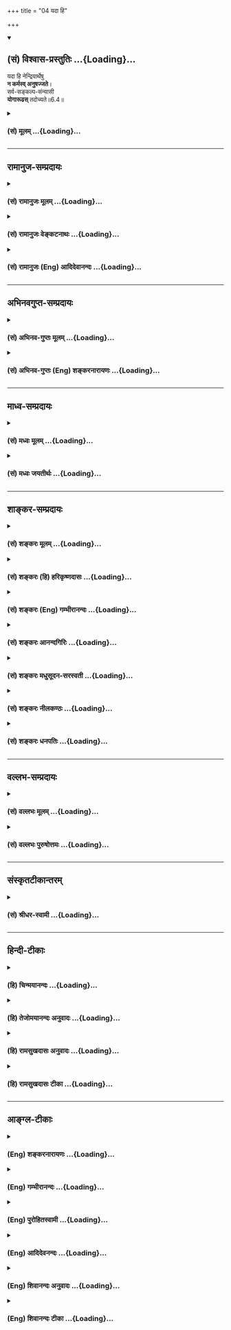 +++
title = "04 यदा हि"

+++
<div class="js_include" newlevelforh1="2" title="(सं) विश्वास-प्रस्तुतिः" unfilled url="/purANam_vaiShNavam/mahAbhAratam/06-bhIShma-parva/03-bhagavad-gItA-parva/saMskRtam/vishvAsa-prastutiH/06_Atma-saMyama-yogaH_a/04_yadA_hi.md">
<details open><summary><h2>(सं) विश्वास-प्रस्तुतिः ...{Loading}...</h2></summary>

यदा हि नेन्द्रियार्थेषु  
**न कर्मस्व् अनुषज्जते**।  
सर्व-सङ्कल्प-संन्यासी  
**योगारूढस्** तदोच्यते॥6.4॥
</details>
</div>
<div class="js_include collapsed" newlevelforh1="3" title="(सं) मूलम्" unfilled url="/purANam_vaiShNavam/mahAbhAratam/06-bhIShma-parva/03-bhagavad-gItA-parva/saMskRtam/mUlam/06_Atma-saMyama-yogaH_a/04_yadA_hi.md">
<details><summary><h3>(सं) मूलम् ...{Loading}...</h3></summary>

यदा हि नेन्द्रियार्थेषु न कर्मस्वनुषज्जते।  
सर्वसङ्कल्पसंन्यासी योगारूढस्तदोच्यते।।6.4।।
</details>
</div>


_________________
## रामानुज-सम्प्रदायः
<div class="js_include collapsed" newlevelforh1="3" title="(सं) रामानुजः मूलम्" unfilled url="/purANam_vaiShNavam/mahAbhAratam/06-bhIShma-parva/03-bhagavad-gItA-parva/saMskRtam/rAmAnujaH/mUlam/06_Atma-saMyama-yogaH_a/04_yadA_hi.md">
<details><summary><h3>(सं) रामानुजः मूलम् ...{Loading}...</h3></summary>

।।6.4।।**यदा अयं योगी** आत्मैकानुभवस्वभावतया **इन्द्रियार्थेषु**
आत्मव्यतिरिक्तप्राकृतविषयेषु तत्सम्बन्धिषु **कर्मसु** च **न अनुषज्जते**
न सङ्गम् अर्हति **तदा** हि **सर्वसंकल्पसंन्यासी योगारूढः** इति
**उच्यते। तस्माद् आरुरुक्षोः विषयानुभवार्हतया तदननुषङ्गाभ्यासरूपः कर्मयोग
एव निष्पत्तिकारणम् अतो विषयाननुषङ्गाभ्यासरूपं कर्मयोगम् एव आरुरुक्षुः
कुर्यात्। तद् एव आह**

</details>
</div>
<div class="js_include collapsed" newlevelforh1="3" title="(सं) रामानुजः वेङ्कटनाथः" unfilled url="/purANam_vaiShNavam/mahAbhAratam/06-bhIShma-parva/03-bhagavad-gItA-parva/saMskRtam/rAmAnujaH/venkaTanAthaH/06_Atma-saMyama-yogaH_a/04_yadA_hi.md">
<details><summary><h3>(सं) रामानुजः वेङ्कटनाथः ...{Loading}...</h3></summary>

  
  
।।6.4।। सङ्गमयति कदेति। अयं योगी त्विति। यावदात्मावलोकनं कर्मयोगे वर्तमान
इति भावः। अर्थसिद्धं हेतुमाहआत्मैकानुभवस्वभावतयेति।
अनित्यत्वहेयत्वादिसूचनाय प्राकृतशब्दः। कर्मस्विति न चोदितकर्ममात्रविषयम्
तस्य स्वारसिकसङ्गास्पदत्वाभावेन निषेधायोगात्। नापि
परोक्तप्रक्रिययाऽग्निहोत्रादिनित्यनैमित्तिकविषयम् वैदिकस्य तत्र
निस्सङ्गत्वायोगात्। अतःयो हि यदिच्छति तस्य तस्मिंस्तत्साधने वा
कार्यताबुद्धिः इति न्यायादिन्द्रियार्थेषु सङ्गिनां तदुपायभूतेषु विहितेषु
निषिद्धेष्वनुभयेषु च कर्मसु यथासम्भवं सङ्गः स्यादिति तन्निषेध एवोचित
इत्यभिप्रायेण तत्सम्बन्धिषु च कर्मस्वित्युक्तम्। सङ्गं त्यजति
निवर्तयतीत्यादिषु प्रयोगेषु जायमानस्य सङ्गस्य बलान्निवर्तनं प्रतीयते
अत्र तुनानुषज्जत इत्युक्तम्। सङ्गः स्वयमेव न जायत इत्यर्थः। ततः फलितमाहन
सङ्गमर्हतीति। हिशब्दस्य वाक्यार्थान्वयौचित्यात्तदा हीत्युक्तम्। तदा
ह्यसौ सर्वसङ्कल्पसन्न्यासी योगारूढो भवति न तु सङ्गकाल इति भावः।
व्याख्यातश्लोकद्वयतात्पर्यार्थमाह तस्मादिति। इष्टकारणत्वोपदेशो हि तत्र
प्रवृत्त्यर्थ इति तात्पर्येणाह अत इति।  
  

</details>
</div>
<div class="js_include collapsed" newlevelforh1="3" title="(सं) रामानुजः (Eng) आदिदेवानन्दः" unfilled url="/purANam_vaiShNavam/mahAbhAratam/06-bhIShma-parva/03-bhagavad-gItA-parva/saMskRtam/rAmAnujaH/english/AdidevAnandaH/06_Atma-saMyama-yogaH_a/04_yadA_hi.md">
<details><summary><h3>(सं) रामानुजः (Eng) आदिदेवानन्दः ...{Loading}...</h3></summary>

6.4 When this Yogin, because of his natural disposition to the experience of the self, loses attachment, i.e., gets detached from sense-objects, i.e., things other than the self, and actions associated with them - then he has abandoned all desires and is said to have climbed the heights of Yoga. Therefore, for one wishing to climb to Yoga, but is still disposed to the experience of the sense-objects,
Karma Yoga consisting of the practice of detachment to these objects,
becomes the cause for success in Yoga. Therefore one who wishes to climb to Yoga must perform Karma Yoga consisting in the practice of detachment from sense-objects. Sri Krsna further elucidates the same:

</details>
</div>


_________________
## अभिनवगुप्त-सम्प्रदायः
<div class="js_include collapsed" newlevelforh1="3" title="(सं) अभिनव-गुप्तः मूलम्" unfilled url="/purANam_vaiShNavam/mahAbhAratam/06-bhIShma-parva/03-bhagavad-gItA-parva/saMskRtam/abhinava-guptaH/mUlam/06_Atma-saMyama-yogaH_a/04_yadA_hi.md">
<details><summary><h3>(सं) अभिनव-गुप्तः मूलम् ...{Loading}...</h3></summary>

।।6.4।। एष एवार्थः प्रकाश्यते यदेति। इन्द्रियार्थाः विषयाः तदर्थानि च
कर्माणि विषयार्जनादीनि।

</details>
</div>
<div class="js_include collapsed" newlevelforh1="3" title="(सं) अभिनव-गुप्तः (Eng) शङ्करनारायणः" unfilled url="/purANam_vaiShNavam/mahAbhAratam/06-bhIShma-parva/03-bhagavad-gItA-parva/saMskRtam/abhinava-guptaH/english/shankaranArAyaNaH/06_Atma-saMyama-yogaH_a/04_yadA_hi.md">
<details><summary><h3>(सं) अभिनव-गुप्तः (Eng) शङ्करनारायणः ...{Loading}...</h3></summary>

The same idea is made clear as-

6.4 Yada etc. What is desired by the senses : Objects of senses. The
actions for them : actions such as earning the objects and so on. In
this \[path of\] knowledge one should be necessarily attentive. This
\[the Lord\] says-

</details>
</div>


_________________
## माध्व-सम्प्रदायः
<div class="js_include collapsed" newlevelforh1="3" title="(सं) मध्वः मूलम्" unfilled url="/purANam_vaiShNavam/mahAbhAratam/06-bhIShma-parva/03-bhagavad-gItA-parva/saMskRtam/madhvaH/mUlam/06_Atma-saMyama-yogaH_a/04_yadA_hi.md">
<details><summary><h3>(सं) मध्वः मूलम् ...{Loading}...</h3></summary>

।।6.4।। योगारूढस्य लक्षणमाह यदेति। सम्यगननुषङ्गस्तस्यैव भवति। उक्तं च
स्वतो दोषलयो दृष्ट्वा त्वितरेषां प्रयत्नतः इति।

</details>
</div>
<div class="js_include collapsed" newlevelforh1="3" title="(सं) मध्वः जयतीर्थः" unfilled url="/purANam_vaiShNavam/mahAbhAratam/06-bhIShma-parva/03-bhagavad-gItA-parva/saMskRtam/madhvaH/jayatIrthaH/06_Atma-saMyama-yogaH_a/04_yadA_hi.md">
<details><summary><h3>(सं) मध्वः जयतीर्थः ...{Loading}...</h3></summary>

।।6.4।। स्फुटमपि तात्पर्यं मन्दानुजिघृक्षयाऽऽह **योगे**ति। अपरोक्षज्ञानं
तु योगारोहस्य कार्यं सति प्रतिबन्धे विलम्बत इति न लक्षणम्। नन्विदं
साधकेऽपि विद्यतेवशे हि यस्येन्द्रियाणि 2।61 इत्यादेः अतोऽतिव्यापकमित्यत
आह **सम्यगि**ति। प्रयत्नं विनेत्यर्थः। तस्यैव योगारूढस्यैव। अत्र
प्रमाणमाह **उक्तंचे**ति। परमात्मानं दृष्ट्वा त्वाप्यत इति शेषः। मुख्य एव
चाननुषङ्गोऽत्र विवक्षित इति भावः।

</details>
</div>


_________________
## शाङ्कर-सम्प्रदायः
<div class="js_include collapsed" newlevelforh1="3" title="(सं) शङ्करः मूलम्" unfilled url="/purANam_vaiShNavam/mahAbhAratam/06-bhIShma-parva/03-bhagavad-gItA-parva/saMskRtam/shankaraH/mUlam/06_Atma-saMyama-yogaH_a/04_yadA_hi.md">
<details><summary><h3>(सं) शङ्करः मूलम् ...{Loading}...</h3></summary>

अथेदानीं कदा योगारूढो भवति इत्युच्यते -

।।6.4।। **यदा** समाधीयमानचित्तो योगी **हि इन्द्रियार्थेषु**
इन्द्रियाणामर्थाः शब्दादयः तेषु इन्द्रियार्थेषु कर्मसु च
नित्यनैमित्तिककाम्यप्रतिषिद्धेषु प्रयोजनाभावबुद्ध्या **न अनुषज्जते**
अनुषङ्गं कर्तव्यताबुद्धिं न करोतीत्यर्थः। **सर्वसंकल्पसंन्यासी** सर्वान्
संकल्पान् इहामुत्रार्थकामहेतून् संन्यसितुं शीलम् अस्य इति
सर्वसंकल्पसंन्यासी **योगारूढः** प्राप्तयोग इत्येतत् **तदा** तस्मिन् काले
**उच्यते।** सर्वसंकल्पसंन्यासी इति वचनात् सर्वांश्च कामान् सर्वाणि च
कर्माणि संन्यस्येदित्यर्थः। संकल्पमूला हि सर्वे कामाः संकल्पमूलः कामो वै
यज्ञाः संकल्पसंभवाः (मनु 2।3)। काम जानामि ते मूलं संकल्पात्किल जायसे। न
त्वां संकल्पयिष्यामि तेन मे न भविष्यसि (महा0 शान्ति0 177।25)
इत्यादिस्मृतेः। सर्वकामपरित्यागे च सर्वकर्मसंन्यासः सिद्धो भवति स
यथाकामो भवति तत्क्रतुर्भवति यत्क्रतुर्भवति तत्कर्म कुरुते (बृह0 उ₀
4।4।5) इत्यादिश्रुतिभ्यः यद्यद्धि कुरुते जन्तुः तत्तत् कामस्य चेष्टितम्
(मनु0 2।4) इत्यादिस्मृतिभ्यश्च न्यायाच्च न हि सर्वसंकल्पसंन्यासे कश्चित्
स्पन्दितुमपि शक्तः। तस्मात् सर्वसंकल्पसंन्यासी इति वचनात् सर्वान् कामान्
सर्वाणि कर्माणि च त्याजयति भगवान्।। यदा एवं योगारूढः तदा तेन आत्मा
उद्धृतो भवति संसारादनर्थजातात्। अतः

</details>
</div>
<div class="js_include collapsed" newlevelforh1="3" title="(सं) शङ्करः (हि) हरिकृष्णदासः" unfilled url="/purANam_vaiShNavam/mahAbhAratam/06-bhIShma-parva/03-bhagavad-gItA-parva/saMskRtam/shankaraH/hindI/harikRShNadAsaH/06_Atma-saMyama-yogaH_a/04_yadA_hi.md">
<details><summary><h3>(सं) शङ्करः (हि) हरिकृष्णदासः ...{Loading}...</h3></summary>

।।6.4।। साधक कब योगारूढ़ हो जाता है यह अब बतलाते हैं चित्तका समाधान कर
लेनेवाला योगी जब इन्द्रियोंके अर्थोंमें अर्थात् इन्द्रियोंके विषय जो
शब्दादि हैं उनमें एवं नित्य नैमित्तिक काम्य और निषिद्ध कर्मोंमें अपना
कुछ भी प्रयोजन न देखकर आसक्त नहीं होता उनमें आसक्ति यानी ये मुझे करने
चाहिये ऐसी बुद्धि नहीं करता। तब उस समय वह सब संकल्पोंका त्यागी अर्थात्
इस लोक और परलोकके भोगोंकी कामनाके कारणरूप सब संकल्पोंका त्याग करना जिसका
स्वभाव हो चुका है ऐसा पुरुष योगारूढ़ यानी योगको प्राप्त हो चुका है ऐसे
कहा जाता है। सर्वसंकल्पसंन्यासी इस कथनका यह आशय है कि सब कामनाओंको और
समस्त कर्मोंको छोड़ देना चाहिये। क्योंकि सब कामनाओंका मूल संकल्प ही है।
स्मृतिमें भी कहा है कि कामका मूल कारण संकल्प ही है। समस्त यज्ञ संकल्पसे
उत्पन्न होते हैं। हे काम मैं तेरे मूल कारणको जानता हूँ। तू निःसन्देह
संकल्पसे ही उत्पन्न होता है। मैं तेरा संकल्प नहीं करूँगा अतः फिर तू मूझे
प्राप्त नहीं होगा। सब कामनाओंके परित्यागसे ही सर्व कर्मोंका त्याग सिद्ध
हो जाता है। यह बात वह जैसी कामनावालाहोता है वैसे ही निश्चयवाला होता है
जैसे निश्चयवाला होता है वही कर्म करता है इत्यादि श्रुतिसे प्रमाणित है और
जीव जोजो कर्म करता है वह सब कामकी ही चेष्टा है। इत्यादि स्मृतिसे भी
प्रमाणित है। युक्तिसे भी यही बात सिद्ध होती है क्योंकि सब संकल्पोंका
त्याग कर देनेपर तो कोई जरासा हिल भी नहीं सकता। सुतरां सर्वसंकल्पसंन्यासी
कहकर भगवान् समस्त कामनाओंका और समस्त कर्मोंका त्याग कराते हैं।

</details>
</div>
<div class="js_include collapsed" newlevelforh1="3" title="(सं) शङ्करः (Eng) गम्भीरानन्दः" unfilled url="/purANam_vaiShNavam/mahAbhAratam/06-bhIShma-parva/03-bhagavad-gItA-parva/saMskRtam/shankaraH/english/gambhIrAnandaH/06_Atma-saMyama-yogaH_a/04_yadA_hi.md">
<details><summary><h3>(सं) शङ्करः (Eng) गम्भीरानन्दः ...{Loading}...</h3></summary>

6.4 Hi, verily; yada, when; a yogi who is concentrating his mind,
sarva-sankalpa-sannyasi, who has given up thought about everything-who
is apt to give up (sannyasa) all (sarva) thoughts (sankalpa) which are
the causes of desire, for things here and hereafter; na anusajjate, does
not become attached, i.e. does not hold the idea that they have to be
done by him; indriya-arthesu, with regard to sense-objects like sound
etc.; and karmasu, with regard to actions-nitya, naimittika, kamya and
nisiddha (prohibited) because of the absence of the idea of their
utility; tada, then, at that time; ucyate, he is said to be;
yoga-arudhah, established in Yoga, i.e. he is said to have attained to
Yoga. From the expression, 'one who has given up thought about
eveything', it follows that one has to renounce all desires and all
actions, for all desires have thoughts as their source. This accords
with such Smrti texts as: 'Verily, desire has thought as its source.
Sacrifices arise from thoughts' (Ma. Sm. 2.3); 'O Desire, I know your
source. You surely spring from thought. I shall not think of you. So you
will not arise in me' (Mbh. Sa. 177.25). And when one gives up all
desires, renunciation of all actions becomes accomplished. This agrees
with such Upanisadic texts as, '(This self is identified with desire
alone.) What it desires, it resolves; what it resolves, it works out'
(Br. 4.4.5); and also such Smrti texts as, 'Whatever actions a man does,
all that is the effect of desire itself' (Ma. Sm. 2.4). It accords with
reason also. For, when all thoughts are renounced, no one can even move
a little. So, by the expression, 'one who has given up thought about
everything', the Lord makes one renounced all desires and all actions.
When one is thus established in Yoga, then by that very fact one's self
becomes uplifted by oneself from the worldly state which is replete with
evils. Hence,

</details>
</div>
<div class="js_include collapsed" newlevelforh1="3" title="(सं) शङ्करः आनन्दगिरिः" unfilled url="/purANam_vaiShNavam/mahAbhAratam/06-bhIShma-parva/03-bhagavad-gItA-parva/saMskRtam/shankaraH/AnandagiriH/06_Atma-saMyama-yogaH_a/04_yadA_hi.md">
<details><summary><h3>(सं) शङ्करः आनन्दगिरिः ...{Loading}...</h3></summary>

।।6.4।। योगप्राप्तौ कारणकथनानन्तरं तत्प्राप्तिकालं दर्शयितुं
श्लोकान्तरमवतारयति **अथेति।** समाधानावस्था यदेत्युच्यते। अतएवोक्तं
समाधीयमानचित्तो योगीति। शब्दादिषु कर्मसु चानुषङ्गस्य
योगारोहणप्रतिबन्धकत्वात्तदभावस्य तदुपायत्वं प्रसिद्धमिति द्योतयितुं
हीत्युक्तम्। सर्वेषामपि संकल्पानां योगारोहणप्रतिबन्धकत्वमभिप्रेत्य
सर्वसंकल्पसंन्यासीत्यत्र विवक्षितमर्थमाह **सर्वानिति।**
सर्वसंकल्पसंन्यासेऽपि सर्वेषां कामानां कर्मणां च प्रतिबन्धकत्वसंभवे कुतो
योगप्राप्तिरित्याशङ्क्याह **सर्वेति।** सर्वसंकल्पपरित्यागे
यथोक्तविध्यनुष्ठानमयत्नसिद्धमिति मन्वानः सन्नाह **संकल्पेति।**
मूलोन्मूलने च तत्कार्यनिवृत्तिरयत्नसुलभेति भावः। तत्र प्रमाणमाह
**संकल्पमूल इति।** तत्रान्वयव्यतिरेकावभिप्रेत्योक्तमुपपादयति **कामेति।**
सर्वसंकल्पाभावे कामाभाववत्कर्माभावस्य सिद्धत्वेऽपि कर्मणां
कामकार्यत्वात्तन्निवृत्तिप्रयुक्तामपि निवृत्तिमुपन्यस्यति
**सर्वकामेति।** यदुक्तं कर्मणां कामकार्यत्वं तत्र श्रुतिस्मृती प्रमाणयति
**स यथेति।** स पुरुषः स्वरूपमजानन्यत्फलकामो भवति तत्साधनमनुष्ठेयतया
बुद्धौ धारयतीति तत्क्रतुर्भवति यच्चानुष्ठेयतया गृह्णाति तदेव कर्म बहिरपि
करोतीति कामाधीनं कर्मोक्तमिति श्रुत्यर्थः। कामजन्यं
कर्मेत्यन्वयव्यतिरेकसिद्धमिति द्योतयितुं स्मृतौ हिशब्दः। न्यायमेव
दर्शयति **नहि सर्वसंकल्पेति।** स्वापादावदर्शनादित्यर्थः।
नित्यनैमित्तिककर्मानुष्ठानं दूरनिरस्तमिति वक्तुमपिशब्दः।
श्रुतिस्मृतिन्यायसिद्धमर्थमुपसंहरति **तस्मादिति।**

</details>
</div>
<div class="js_include collapsed" newlevelforh1="3" title="(सं) शङ्करः मधुसूदन-सरस्वती" unfilled url="/purANam_vaiShNavam/mahAbhAratam/06-bhIShma-parva/03-bhagavad-gItA-parva/saMskRtam/shankaraH/madhusUdana-sarasvatI/06_Atma-saMyama-yogaH_a/04_yadA_hi.md">
<details><summary><h3>(सं) शङ्करः मधुसूदन-सरस्वती ...{Loading}...</h3></summary>

।।6.4।। कदा योगारूढो भवतीत्युच्यते यदा यस्मिंश्चित्तसमाधानकाल
इन्द्रियार्थेषु शब्दादिषु कर्मसु च नित्यनैमित्तिककाम्यलौकिकप्रतिषिद्धेषु
नानुषज्जते तेषां
मिथ्यात्वदर्शनेनात्मनोऽकर्त्रभोक्तृपरमानन्दाद्वयस्वरूपदर्शनेन च
प्रयोजनाभावबुद्ध्याऽहमेतेषां कर्ता ममैते भोग्या इत्यभिनिवेशरूपमनुषङ्गं न
करोति हि यस्मात्तस्मात्सर्वसंकल्पसंन्यासी सर्वेषां संकल्पानामिदं मया
कर्तव्यमेतत्फलं भोक्तव्यमित्येवंरूपाणां मनोवृत्तिविशेषाणां तद्विषयाणां च
कामानां तत्साधनानां च कर्मणां त्यागशीलः तदा शब्दादिषु कर्मसु चानुषङ्गस्य
तद्धेतोश्च संकल्पस्य योगारोहणप्रतिबन्धकस्याभावाद्योगं समाधिमारूढो
योगारूढ इत्युच्यते।

</details>
</div>
<div class="js_include collapsed" newlevelforh1="3" title="(सं) शङ्करः नीलकण्ठः" unfilled url="/purANam_vaiShNavam/mahAbhAratam/06-bhIShma-parva/03-bhagavad-gItA-parva/saMskRtam/shankaraH/nIlakaNThaH/06_Atma-saMyama-yogaH_a/04_yadA_hi.md">
<details><summary><h3>(सं) शङ्करः नीलकण्ठः ...{Loading}...</h3></summary>

।।6.4।। ननु योगपदेन मुख्यया वृत्त्या निर्बीजः समाधिरुच्यते तमारूढस्य
कर्मणां त्यागः स्वतःसिद्धत्वादविधेय इत्याशङ्क्य प्रकृते
योगारूढपदस्यार्थमाह **यदाहीति।** इन्द्रियार्थेषु शब्दादिषु रमणीयेषु
कर्मसु च तत्प्राप्तिसाधनेषु तद्दर्शनमनु न सज्जते वैराग्यदाढर्यात्सक्तो न
भवति। नापि मनसा इदं मे भूयादेतदर्थमहमिदं कर्म कुर्यामिति संकल्पयति।
तादृशश्च सर्वसंकल्पसंन्यासी यदा भवति तदा योगारूढ इत्युच्यते। यथा
तीव्रबुभुक्षयोपेतोऽन्यत्र नीरागो व्यासङ्गान्तरं त्यक्त्वा भोजनारूढ एव
भवति तथा तीव्रारुरुक्षावान् सर्वत्र वीतरागस्त्यक्तसर्वकर्मा योगारूढ एव
भवति। तावत्कर्माणि कर्तव्यानि ततः परं त्याज्यानीत्यर्थः।

</details>
</div>
<div class="js_include collapsed" newlevelforh1="3" title="(सं) शङ्करः धनपतिः" unfilled url="/purANam_vaiShNavam/mahAbhAratam/06-bhIShma-parva/03-bhagavad-gItA-parva/saMskRtam/shankaraH/dhanapatiH/06_Atma-saMyama-yogaH_a/04_yadA_hi.md">
<details><summary><h3>(सं) शङ्करः धनपतिः ...{Loading}...</h3></summary>

।।6.4।। कदा योगारुढो भवतीत्यपेक्षायामाह **यदेति।** एतेन कीदृशोऽसौ
योगारुढः यस्य शमः कारणमुच्यत इत्यत्राह। कः पुनर्योगारुढ इत्यत उच्यत
इत्यापातनिकाद्वयमपि प्रत्युक्तं यदातदापतयोः
प्रत्यक्षमुपलब्धेर्भाष्योक्तापातनिकाया एव युक्तत्वाद्यदायस्मिन्काले
समाधीयमानचित्तो योगी इन्द्रियार्थेषु विषयेषु शब्दादिषु कर्मसु च
नित्यादिषु प्रयोजनाभावबुद्य्धा नानुषज्जते। अनुषङ्गकर्तृत्वादिबुद्धिं न
करोतीत्यर्थः। यतः सर्वान् कंकल्पान् विषयविषयकमनोवृत्तिभेदान् कामान्
सर्वाणि कर्माणि चेति सर्वसंकल्पान् इहामुत्रार्थकामहेतून् संन्यसितुं
शीलमस्येति सर्वसंकल्पसंन्यासी तदा योगारुढः प्राप्तसमाधिरुच्यते।

</details>
</div>


_________________
## वल्लभ-सम्प्रदायः
<div class="js_include collapsed" newlevelforh1="3" title="(सं) वल्लभः मूलम्" unfilled url="/purANam_vaiShNavam/mahAbhAratam/06-bhIShma-parva/03-bhagavad-gItA-parva/saMskRtam/vallabhaH/mUlam/06_Atma-saMyama-yogaH_a/04_yadA_hi.md">
<details><summary><h3>(सं) वल्लभः मूलम् ...{Loading}...</h3></summary>

।।6.4।। कदैवं योगारूढ इत्यपेक्षायामाह यदा हीति। स्वक्रियानिर्वर्त्येष्वपि
कर्मसु नानुषज्जते।

</details>
</div>
<div class="js_include collapsed" newlevelforh1="3" title="(सं) वल्लभः पुरुषोत्तमः" unfilled url="/purANam_vaiShNavam/mahAbhAratam/06-bhIShma-parva/03-bhagavad-gItA-parva/saMskRtam/vallabhaH/puruShottamaH/06_Atma-saMyama-yogaH_a/04_yadA_hi.md">
<details><summary><h3>(सं) वल्लभः पुरुषोत्तमः ...{Loading}...</h3></summary>

  
  
।।6.4।। स योगारूढः कथं ज्ञातव्यः इत्यत आह यदा हीति। यदा इन्द्रियार्थेषु
रूपादिषु उत्कटतापनिवृत्त्यर्थं स्वप्नादिप्राप्तेषु हीति निश्चयेन
पुरुषार्थरूपेण नानुषज्जते नाऽऽसक्तो भवति। न कर्मसु तत्साधककृतिरूपेषु
अनुषज्जते नाऽऽसक्तो भवति। सर्वसङ्कल्पसन्न्यासी
मनोनिश्चयात्मकस्वभोगेच्छादित्यागवान् यो नासक्तो भवेत्तदा योगारूढः
संयोगभावे प्रतिष्ठित उच्यते कथ्यत इत्यर्थः।  
  

</details>
</div>


_________________
## संस्कृतटीकान्तरम्
<div class="js_include collapsed" newlevelforh1="3" title="(सं) श्रीधर-स्वामी" unfilled url="/purANam_vaiShNavam/mahAbhAratam/06-bhIShma-parva/03-bhagavad-gItA-parva/saMskRtam/shrIdhara-svAmI/06_Atma-saMyama-yogaH_a/04_yadA_hi.md">
<details><summary><h3>(सं) श्रीधर-स्वामी ...{Loading}...</h3></summary>

।।6.4।। कीदृशोऽसौ योगारूढः यस्य शमः कारणमुच्यत इत्यत्राह **यदा हीति।**
इन्द्रियार्थेषु इन्द्रियभोग्येषु शब्दादिषु तत्साधनेषु च कर्मसु यदा
नानुषज्जते आसक्तिं न करोति। तत्र हेतुः
आसक्तिमूलभूतान्सर्वान्भोगविषयान्कर्मविषयांश्च संकल्पान्संन्यसितुं
त्यक्तुं शीलं यस्य सः। तदा योगारूढ उच्यते।

</details>
</div>


_________________
## हिन्दी-टीकाः
<div class="js_include collapsed" newlevelforh1="3" title="(हि) चिन्मयानन्दः" unfilled url="/purANam_vaiShNavam/mahAbhAratam/06-bhIShma-parva/03-bhagavad-gItA-parva/hindI/chinmayAnandaH/06_Atma-saMyama-yogaH_a/04_yadA_hi.md">
<details><summary><h3>(हि) चिन्मयानन्दः ...{Loading}...</h3></summary>

।।6.4।। स्वयं को साधनावस्था का अनुभव होने से एक साधक को आरुरुक्ष की
स्थिति समझना कठिन नहीं है। साधक के लिए निष्काम कर्म साधन है। कर्मों का
संन्यास तभी करना चाहिए जब मन के ऊपर पूर्ण संयम प्राप्त हो गया हो। इसके
पूर्व ही कर्मों का त्यागना उतना ही हानिकारक होगा जितना कि योगारूढ़त्व की
अवस्था को प्राप्त होने पर कर्मों से मन को क्षुब्ध करना। उस अवस्था में तो
साधन है शम। स्वाभाविक ही योगारूढ़ के लक्षणों को जानने की उत्सुकता सभी
साधकों के मन में उत्पन्न होती है। इस श्लोक में श्रीकृष्ण मन रूपी अश्व पर
आरूढ़ हुए पुरुष के बाह्य एवं आन्तरिक लक्षणों को दर्शाते हैं। उस पुरुष का
एक लक्षण यह है कि वह मन से न इन्द्रियों के विषयों में आसक्त होता है और न
जगत् में किये जाने वाले कर्मों में। इस कथन का शाब्दिक अर्थ लेकर परमसत्य
का विचित्र हास्यजनक चित्र खींचने का प्रयत्न नहीं करना चाहिए। इसका
अभिप्राय केवल इतना ही है कि ध्यानाभ्यास के समय साधक का मन विषयों तथा
कर्मों से पूर्णतया निवृत्त होता है जिससे वह एकाग्रचित्त से ध्यान करने
में समर्थ होता है। मन के सहयोग के बिना इन्द्रियों की स्वयं ही विषयों की
ओर प्रवृत्ति नहीं हो सकती। यदि मन को आनन्दस्वरूप आत्मतत्त्व के ध्यान में
लगाया जाय तो उस निर्विषय आनन्द का अनुभव कर लेने के उपरान्त वह स्वयं ही
विषयों के क्षणिक सुखों की खोज में नहीं भटकेगा। किसी धनवान् व्यक्ति का
हष्टपुष्ट पालतू कुत्ता स्थानस्थान पर रखे कूड़ेदानों में अन्न के कणों को
नहीं खोजता। इन्द्रियों के भोग तथा कर्म से परावृत्त हुआ मन आत्मचिन्तन में
स्थिर हो जाता है। यहाँ न अनुषज्जते शब्द पर विशेष ध्यान देने की आवश्यकता
है। सज्जते को अनु यह उपसर्ग लगाकर भगवान यहाँ दर्शाते हैं कि उस पुरुष को
विषयों से रंचमात्र भी आसक्ति नहीं होती। उपर्युक्त स्थिति को प्राप्त होने
पर भी संभव है कि साधक अपने मन में ही उठने वाले संकल्पोंविकल्पों से
क्षुब्ध हो जाय। बाह्य जगत् के विक्षेपों की अपेक्षा इन संकल्पों से
उत्पन्न विक्षेप अधिक भयंकर होते हैं । भगवान् कहते हैं कि योगारूढ़ पुरुष
न केवल बाह्य विक्षेपों से मुक्त है बल्कि इस संकल्प शक्ति के विक्षेपों से
भी। स्पष्ट है कि ऐसे योगारूढ़ के लिए ध्यान की गति तीव्र करने के लिए शम की
आवश्यकता होती है। योगारूढ़ पुरुष अनर्थ रूप संसार से अपना उद्धार कर लेता
है। इसलिए

</details>
</div>
<div class="js_include collapsed" newlevelforh1="3" title="(हि) तेजोमयानन्दः अनुवादः" unfilled url="/purANam_vaiShNavam/mahAbhAratam/06-bhIShma-parva/03-bhagavad-gItA-parva/hindI/tejomayAnandaH/anuvAdaH/06_Atma-saMyama-yogaH_a/04_yadA_hi.md">
<details><summary><h3>(हि) तेजोमयानन्दः अनुवादः ...{Loading}...</h3></summary>

।।6.4।। जब (साधक) न इन्द्रियों के विषयों में और न कर्मों में आसक्त होता
है तब सर्व संकल्पों के संन्यासी को योगारूढ़ कहा जाता है।।

</details>
</div>
<div class="js_include collapsed" newlevelforh1="3" title="(हि) रामसुखदासः अनुवादः" unfilled url="/purANam_vaiShNavam/mahAbhAratam/06-bhIShma-parva/03-bhagavad-gItA-parva/hindI/rAmasukhadAsaH/anuvAdaH/06_Atma-saMyama-yogaH_a/04_yadA_hi.md">
<details><summary><h3>(हि) रामसुखदासः अनुवादः ...{Loading}...</h3></summary>

।।6.4।। जिस समय न इन्द्रियोंके भोगोंमें तथा न कर्मोंमें ही आसक्त होता
है, उस समय वह सम्पूर्ण संकल्पोंका त्यागी मनुष्य योगारूढ़ कहा जाता है।

</details>
</div>
<div class="js_include collapsed" newlevelforh1="3" title="(हि) रामसुखदासः टीका" unfilled url="/purANam_vaiShNavam/mahAbhAratam/06-bhIShma-parva/03-bhagavad-gItA-parva/hindI/rAmasukhadAsaH/TIkA/06_Atma-saMyama-yogaH_a/04_yadA_hi.md">
<details><summary><h3>(हि) रामसुखदासः टीका ...{Loading}...</h3></summary>

।।6.4।।***व्याख्या--*'यदा हि नेन्द्रियार्थेषु (अनुषज्जते)'--**साधक
इन्द्रियोंके अर्थोंमें अर्थात् प्रारब्धके अनुसार प्राप्त होनेवाले शब्द,
स्पर्श, रूप, रस और गन्ध--इन पाँचों विषयोंमें; अनुकूल पदार्थ, परिस्थिति,
घटना, व्यक्ति आदिमें और शरीरके आराम, मान, बड़ाई आदिमें आसक्ति न करे,
इनका भोगबुद्धिसे भोग न करे, इनमें राजी न हो, प्रत्युत यह अनुभव करे कि ये
सब विषय, पदार्थ आदि आये हैं और प्रतिक्षण चले जा रहे हैं। ये आने-जानेवाले
और अनित्य हैं, फिर इनमें क्या राजी हों--ऐसा अनुभव करके इनसे निर्लेप
रहे। इन्द्रियोंके भोगोंमें आसक्त न होनेका साधन है--इच्छापूर्तिका सुख न
लेना। जैसे, कोई मनचाही बात हो जाय; मनचाही वस्तु, व्यक्ति, परिस्थिति,
घटना आदि मिल जाय और जिसको नहीं चाहता, वह न हो तो मनुष्य उसमें राजी
(प्रसन्न) हो जाता है तथा उससे सुख लेता है। सुख लेनेपर इन्द्रियोंके
भोगोंमें आसक्ति बढ़ती है। अतः साधकको चाहिये कि अनुकूल वस्तु, पदार्थ,
व्यक्ति आदिके मिलनेकी इच्छा न करे और बिना इच्छाके अनुकूल वस्तु आदि मिल
भी जाय तो उसमें राजी न हो। ऐसे होनेसे इन्द्रियोंके भोगोंमें आसक्ति नहीं
होगी। दूसरी बात, मनुष्यके पास अनुकूल चीजें न होनेसे यह उन चीजोंके अभावका
अनुभव करता है और उनकेमिलनेपर यह उनके अधीन हो जाता है। जिस समय इसको
अभावका अनुभव होता था, उस समय भी परतन्त्रता थी और अब उन चीजोंके मिलनेपर
भी 'कहीं इनका वियोग न हो जाय'--इस तरहकी परतन्त्रता होती है। अतः वस्तुके
न मिलने और मिलनेमें फरक इतना ही रहा कि वस्तुके न मिलनेसे तो वस्तुकी
परतन्त्रताका अनुभव होता था, पर वस्तुके मिलनेपर परतन्त्रताका अनुभव नहीं
होता, प्रत्युत उसमें मनुष्यको स्वतन्त्रता दीखती है--यह उसको धोखा होता
है। जैसे कोई किसीके साथ विश्वासघात करता है, ऐसे ही अनुकूल परिस्थितिमें
राजी होनेसे मनुष्य अपने साथ विश्वासघात करता है। कारण कि यह मनुष्य अनुकूल
परिस्थितिके अधीन हो जाता है, उसको भोगते-भोगते इसका स्वभाव बिगड़ जाता है
और बार-बार सुख भोगनेकी कामना होने लगती है। यह सुखभोगकी कामना ही इसके
जन्म-मरणका कारण बन जाती है। तात्पर्य यह हुआ कि अनुकूलताकी इच्छा करना,
आशा करना और अनुकूल विषय आदिमें राजी होना--यह सम्पूर्ण अनर्थोंका मूल है।
इससे कोई-सा भी अनर्थ, पाप बाकी नहीं रहता। अगर इसका त्याग कर दिया जाय तो
मनुष्य योगारूढ़ हो जाता है। तीसरी बात, हमारे पास निर्वाहमात्रके सिवाय
जितनी अनुकूल भोग्य वस्तुएँ हैं, वे अपनी नही हैं। वे किसकी हैं इसका हमें
पता नहीं है; परन्तु जब कोई अभावग्रस्त प्राणी मिल जाय, तो उस सामग्रीको
उसीकी समझकर उसके अर्पण कर देनी चाहिये \[यह आपकी ही है--ऐसा उससे कहना
नहीं है\], और उसे देकर ऐसा मानना चाहिये कि निर्वाहसे अतिरिक्त जो वस्तुएँ
मेरे पास पड़ी थीं, उस ऋणसे मैं मुक्त हो गया हूँ। तात्पर्य है कि
निर्वाहसे अतिरिक्त वस्तुओंको अपनी और अपने लिये न माननेसे मनुष्यकी
भोगोंमें आसक्ति नहीं होती।  
  
**'न कर्मस्वनुषज्जते'** **(टिप्पणी प₀ 330)--**जैसे इन्द्रियोंके
अर्थोंमें आसक्ति नहीं होनी चाहिये ऐसे ही कर्मोंमें भी आसक्ति नहीं होनी
चाहिये, अर्थात् क्रियमाण कर्मोंकी पूर्ति-अपूर्तिमें और उन कर्मोंकी
तात्कालिक फलकी प्राप्ति-अप्राप्तिमें भी आसक्ति नहीं होनी चाहिये। कारण कि
कर्म करनेमें भी एक राग होता है। कर्म ठीक तरहसे हो जाता है तो उससे एक सुख
मिलता है, और कर्म ठीक तरहसे नहीं होता तो मनमें एक दुःख होता है। यह
सुख-दुःखका होना कर्मकी आसक्ति है। अतः साधक कर्म तो विधिपूर्वक और
तत्परतासे करे पर उसमें आसक्त न होकर सावधानीपूर्वक निर्लिप्त रहे कि ये तो
आने-जानेवाले हैं और हम नित्य-निरन्तर रहनेवाले हैं अतः इनके
होने-न-होनेमें, आने-जानेमें हमारेमें क्या फरक पड़ता है; कर्मोंमें आसक्ति
होनेकी पहचान क्या है; अगर क्रियमाण (वर्तमानमें किये जानेवाले) कर्मोंकी
पूर्तिअपूर्तिमें और उनसे मिलनेवाले तात्कालिक फलकी प्राप्तिअप्राप्तिमें
अर्थात् सिद्धि-असिद्धिमें मनुष्य निर्विकार नहीं रहता, प्रत्युत उसके
अन्तःकरणमें हर्ष-शोकादि विकार होते हैं, तो समझना चाहिये कि उसकी
कर्मोंमें और उनके तात्कालिक फलमें आसक्ति रह गयी है। इन्द्रियोंके
अर्थोंमें और कर्मोंमें आसक्त न होनेका तात्पर्य यह हुआ कि स्वयं (स्वरूप)
चिन्मय परमात्माका अंश होनेसे नित्य अपरिवर्तनशील है और पदार्थ तथा
क्रियाएँ प्रकृतिका कार्य होनेसे नित्य-निरन्तर बदलते रहते हैं। परन्तु जब
स्वयं उन परिवर्तनशील पदार्थों और क्रियाओंमें आसक्त हो जाता है, तब यह
उनके अधीन हो जाता है और बार-बार जन्म-मरणरूप महान् दुःखोंका अनुभव करता
रहता है। उन पदार्थों और क्रियाओंसे अर्थात् प्रकृतिसे सर्वथा मुक्त होनेके
लिये भगवान्ने दो विभाग बताये हैं कि न तो इन्द्रियोंके अर्थोंमें अर्थात्
पदार्थोंमें आसक्ति करे और न कर्मोंमें (क्रियाओंमें) आसक्ति करे। ऐसा
करनेपर मनुष्य योगारूढ़ हो जाता है। यहाँ एक बात समझनेकी है कि क्रियाओंमें
प्रियता प्रायः फलको लेकर ही होती है, और फल होता है--इन्द्रियोंके भोग।
अतः इन्द्रियोंके भोगोंकी आसक्ति सर्वथा मिट जाय तो क्रियाओंकी आसक्ति भी
मिट जाती है। फिर भी भगवान्ने क्रियाओंकी आसक्ति मिटानेकी बात अलग क्यों
कही ; इसका कारण यह है कि क्रियाओंमें भी एक स्वतन्त्र आसक्ति होती है।
फलेच्छा न होनेपर भी मनुष्यमें एक करनेका वेग होता है। यह वेग ही
क्रियाओंकी आसक्ति है, जिसके कारण मनुष्यसे बिना कुछ किये रहा नहीं जाता,
वह कुछ-न-कुछ काम करता ही रहता है। यह आसक्ति मिटती है केवल दूसरोंके लिये
कर्म करनेसे अथवा भगवान्के लिये कर्म करनेसे। इसलिये भगवान्ने बारहवें
अध्यायमें पहले अभ्यासयोग बताया। परन्तु भीतरमें करनेका वेग होनेसे
अभ्यासमें मन नहीं लगता; अतः करनेका वेग मिटानेके लिये दसवें श्लोकमें
बताया कि साधक मेरे लिये ही कर्म करे (12। 10)। तात्पर्य है कि पारमार्थिक
अभ्यास आदि करनेमें जिसका मन नहीं लगता और भीतरमें कर्म करनेका वेग
(आसक्ति) पड़ा है, तो वह भक्तियोगका साधक केवल भगवान्के लिये ही कर्म करे।
इससे उसकी आसक्ति मिट जायगी। ऐसे ही कर्मयोगका साधक केवल संसारके हितके
लिये ही कर्म करे, तो उसका करनेका वेग (आसक्ति) मिट जायगा। जैसे कर्म करनेकी
आसक्ति होती है, ऐसे ही कर्म न करनेकी भी आसक्ति होती है। कर्म न करनेकी
आसक्ति भी नहीं होनी चाहिये; क्योंकि कर्म न करनेकी आसक्ति आलस्य और प्रमाद
पैदा करती है, जो कि तामसी वृत्ति है और कर्म करनेकी आसक्ति व्यर्थ
चेष्टाओंमें लगाती है, जो कि राजसी वृत्ति है। वह योगारूढ़ कितने दिनोंमें,
कितने महीनोंमें अथवा कितने वर्षोंमें होगा; इसके लिये भगवान् **'यदा'** और
**'तदा'** पद देकर बताते हैं कि जिस कालमें मनुष्य इन्द्रियोंके अर्थोंमें
और क्रियाओँमें सर्वथा आसक्ति-रहित हो जाता है, तभी वह योगारूढ़ हो जाता
है। जैसे, किसीने यह निश्चय कर लिया कि 'मैं आजसे कभी इच्छापूर्तिका सुख
नहीं लूँगा। ' अगर वह अपने इस निश्चय (प्रतिज्ञा) पर दृढ़ रहे, तो वह आज ही
योगारूढ़ हो जायगा। इस बातको बतानेके लिये ही भगवान्ने **'यदा'** और
**'तदा'** पदोंके साथ **'हि'** पद दिया है। पदार्थों और क्रियाओँमें आसक्ति
करने और न करनेमें भगवान्ने मनुष्यमात्रको यह स्वतन्त्रता दी है कि तुम
साक्षात् मेरे अंश हो और ये पदार्थ और क्रियाएँ प्रकृतिजन्य हैं। इनमें
पदार्थ भी उत्पन्न और नष्ट होनेवाले हैं तथा क्रियाओंका भी आरम्भ और अन्त
हो जाता है। अतः ये नित्य रहनेवाले नहीं हैं और तुम नित्य रहनेवाले हो। तुम
नित्य होकर भी अनित्यमें फँस जाते हो, अनित्यमें आसक्ति, प्रियता कर लेते
हो। इससे तुम्हारे हाथ कुछ नहीं लगता, केवल दुःख-ही-दुःख पाते रहते हो। अतः
तुम आजसे ही यह विचार कर लो कि 'हमलोग पदार्थों और क्रियाओंमें सुख नहीं
लेंगे' तो तुमलोग आज ही योगारूढ़ हो जाओगे; क्योंकि योग अर्थात् समता
तुम्हारे घरकी चीज है। समता तुम्हारा स्वरूप है और स्वरूप सत् है। सत्का
कभी अभाव नहीं होता और असत्का कभी भाव नहीं होता। ऐसे सत्-स्वरूप तुम असत्
पदार्थों और क्रियाओंमें आसक्ति मत करो तो तुम्हें स्वतःसिद्ध योगारूढ़
अवस्थाका अनुभव हो जायगा।

</details>
</div>


_________________
## आङ्ग्ल-टीकाः
<div class="js_include collapsed" newlevelforh1="3" title="(Eng) शङ्करनारायणः" unfilled url="/purANam_vaiShNavam/mahAbhAratam/06-bhIShma-parva/03-bhagavad-gItA-parva/english/shankaranArAyaNaH/06_Atma-saMyama-yogaH_a/04_yadA_hi.md">
<details><summary><h3>(Eng) शङ्करनारायणः ...{Loading}...</h3></summary>

6.4. When, a person indulges himself neither in what is desired by the senses nor in the actions \[for it\], then \[alone\], being a man renouncing all intentions, he is said to have mounted on the Yoga.

</details>
</div>
<div class="js_include collapsed" newlevelforh1="3" title="(Eng) गम्भीरानन्दः" unfilled url="/purANam_vaiShNavam/mahAbhAratam/06-bhIShma-parva/03-bhagavad-gItA-parva/english/gambhIrAnandaH/06_Atma-saMyama-yogaH_a/04_yadA_hi.md">
<details><summary><h3>(Eng) गम्भीरानन्दः ...{Loading}...</h3></summary>

6.4 Verily, \[Verily: This word emphasizes the fact that, since attachment to sense objects like sound etc. and to actions is an obstacle in the path of Yoga, therefore the removal of that obstruction is the means to its attainment.\] when a man who has given up thought about everything does not get attached to sense-objects or acitons, he is then said to be established in Yoga.

</details>
</div>
<div class="js_include collapsed" newlevelforh1="3" title="(Eng) पुरोहितस्वामी" unfilled url="/purANam_vaiShNavam/mahAbhAratam/06-bhIShma-parva/03-bhagavad-gItA-parva/english/purohitasvAmI/06_Atma-saMyama-yogaH_a/04_yadA_hi.md">
<details><summary><h3>(Eng) पुरोहितस्वामी ...{Loading}...</h3></summary>

6.4 When a man renounces even the thought of initiating action, when he is not interested in sense objects or any results which may flow from his acts, then in truth he understands spirituality.

</details>
</div>
<div class="js_include collapsed" newlevelforh1="3" title="(Eng) आदिदेवनन्दः" unfilled url="/purANam_vaiShNavam/mahAbhAratam/06-bhIShma-parva/03-bhagavad-gItA-parva/english/AdidevanandaH/06_Atma-saMyama-yogaH_a/04_yadA_hi.md">
<details><summary><h3>(Eng) आदिदेवनन्दः ...{Loading}...</h3></summary>

6.4 For, when one loses attachment for the things of the senses and to actions, then has the abandoned all desires and is said to have climbed the heights of Yoga.

</details>
</div>
<div class="js_include collapsed" newlevelforh1="3" title="(Eng) शिवानन्दः अनुवादः" unfilled url="/purANam_vaiShNavam/mahAbhAratam/06-bhIShma-parva/03-bhagavad-gItA-parva/english/shivAnandaH/anuvAdaH/06_Atma-saMyama-yogaH_a/04_yadA_hi.md">
<details><summary><h3>(Eng) शिवानन्दः अनुवादः ...{Loading}...</h3></summary>

6.4 When a man is not attached to the sense-objects or to actions,
having renounced all thoughts, then he is said to have attained to Yoga.

</details>
</div>
<div class="js_include collapsed" newlevelforh1="3" title="(Eng) शिवानन्दः टीका" unfilled url="/purANam_vaiShNavam/mahAbhAratam/06-bhIShma-parva/03-bhagavad-gItA-parva/english/shivAnandaH/TIkA/06_Atma-saMyama-yogaH_a/04_yadA_hi.md">
<details><summary><h3>(Eng) शिवानन्दः टीका ...{Loading}...</h3></summary>

6.4 यदा when; हि verily; न not; इन्द्रयार्थेषु in senseobjects; न not;
कर्मसु in actions; अनुषज्जते is attached; सर्वसङ्कल्पसंन्यासी renouncer of all thoughts; योगारूढः one who has attained to Yoga; तदा then; उच्यते
is said.Commentary Yogarudha he who is enthroned or established in Yoga.
When a Yogi; by keeping the mind ite steady; by withdrawing it from the objects of the senses; has attachment neither for sensual objects such as sound; nor for the actions (Karmas; Cf. notes to V.13); knowing that they are of no use to him when he has renounced all thoughts which generate various sorts of desires for the objects of this world and of the next; then he is said to have become a Yogarudha.Do not think of senseobjects. The desires will die by themselves. How can you free yourself from thinking of the objects Think of God or the Self. Then you can avoid thinking of the objects. Then you can free yourself from thinking of the objects of the senses.Renunciation of thoughts implies that all desires and all actions should be renounced; because all desires are born of thoughts. You think first and then act (strive)
afterwards to possess the objects of your desire for enjoyment.Whatever a man desires; that he wills  
  
And whatever he wills; that he does.  
  
-- Brihadaranyaka Upanishad; 4.4.5Renunciation of all actions necessarily follows from the renunciation of all desires.O desire I know where thy root lies. Thou art born of Sankalpa (thought). I will not think of thee and thou shalt cease to exist along with the root. --
Mahabharata; Santi Parva; 177.25Indeed desire is born of thought
(Sankalpa); and of thought; Yajnas are born. -- Manu Smriti; II.2

</details>
</div>
